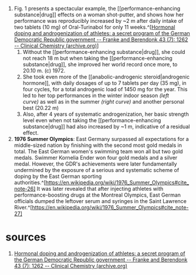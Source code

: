 1. Fig. 1 presents a spectacular example, the [[performance-enhancing substance|drug]] effects on a woman shot-putter, and shows how her performance was reproducibly increased by ~2 m after daily intake of two tablets (10 mg) of Oral-Turinabol for only 11 weeks.^[[Hormonal doping and androgenization of athletes: a secret program of the German Democratic Republic government -- Franke and Berendonk 43 (7): 1262 -- Clinical Chemistry (archive.org)](https://web.archive.org/web/20110514103044/http://www.clinchem.org/cgi/content/full/43/7/1262)]
	1. Without the [[performance-enhancing substance|drug]], she could not reach 18 m but when taking the [[performance-enhancing substance|drug]], she improved her world record once more, to 20.10 m. (c) 1972.
	2. She took even more of the [[anabolic-androgenic steroid|androgenic hormone]], with daily dosages of up to 7 tablets per day (35 mg), in four cycles, for a total androgenic load of 1450 mg for the year. This led to her top performances in the winter indoor season _(left curve)_ as well as in the summer _(right curve)_ and another personal best (20.22 m)
	3. Also, after 4 years of systematic androgenization, her basic strength level even when not taking the [[performance-enhancing substance|drug]] had also increased by ~1 m, indicative of a residual effect.
4. **1976 Summer Olympics**: East Germany surpassed all expectations for a middle-sized nation by finishing with the second most gold medals in total. The East German women's swimming team won all but two gold medals. Swimmer Kornelia Ender won four gold medals and a silver medal. However, the GDR's achievements were later fundamentally undermined by the exposure of a serious and systematic scheme of doping by the East German sporting authorities.^[https://en.wikipedia.org/wiki/1976_Summer_Olympics#cite_note-26] It was later revealed that after injecting athletes with performance-boosting drugs at the Montreal Olympics, East German officials dumped the leftover serum and syringes in the Saint Lawrence River.^[https://en.wikipedia.org/wiki/1976_Summer_Olympics#cite_note-27]
# sources
1. [Hormonal doping and androgenization of athletes: a secret program of the German Democratic Republic government -- Franke and Berendonk 43 (7): 1262 -- Clinical Chemistry (archive.org)](https://web.archive.org/web/20110514103044/http://www.clinchem.org/cgi/content/full/43/7/1262)